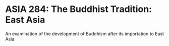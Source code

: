 # ASIA 284: The Buddhist Tradition: East Asia

An examination of the development of Buddhism after its importation to East Asia.